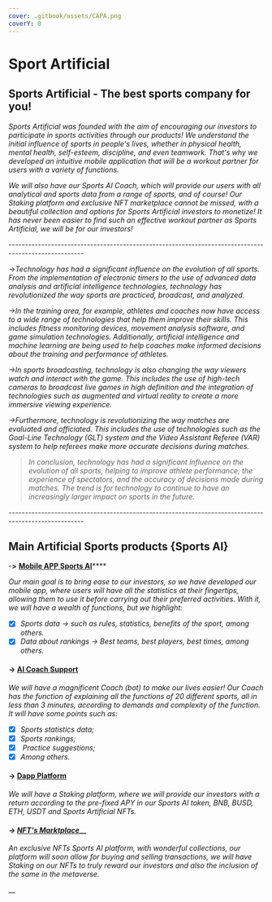 ```yaml
---
cover: .gitbook/assets/CAPA.png
coverY: 0
---
```


# Sport Artificial

## Sports Artificial - The best sports company for you!

_Sports Artificial was founded with the aim of encouraging our investors to participate in sports activities through our products! We understand the initial influence of sports in people's lives, whether in physical health, mental health, self-esteem, discipline, and even teamwork. That's why we developed an intuitive mobile application that will be a workout partner for users with a variety of functions._

_We will also have our Sports AI Coach, which will provide our users with all analytical and sports data from a range of sports, and of course! Our Staking platform and exclusive NFT marketplace cannot be missed, with a beautiful collection and options for Sports Artificial investors to monetize! It has never been easier to find such an effective workout partner as Sports Artificial, we will be for our investors!_

\-----------------------------------------------------------------------------------------------------

\->_Technology has had a significant influence on the evolution of all sports. From the implementation of electronic timers to the use of advanced data analysis and artificial intelligence technologies, technology has revolutionized the way sports are practiced, broadcast, and analyzed._

_->In the training area, for example, athletes and coaches now have access to a wide range of technologies that help them improve their skills. This includes fitness monitoring devices, movement analysis software, and game simulation technologies. Additionally, artificial intelligence and machine learning are being used to help coaches make informed decisions about the training and performance of athletes._

_->In sports broadcasting, technology is also changing the way viewers watch and interact with the game. This includes the use of high-tech cameras to broadcast live games in high definition and the integration of technologies such as augmented and virtual reality to create a more immersive viewing experience._

_->Furthermore, technology is revolutionizing the way matches are evaluated and officiated. This includes the use of technologies such as the Goal-Line Technology (GLT) system and the Video Assistant Referee (VAR) system to help referees make more accurate decisions during matches._

> _In conclusion, technology has had a significant influence on the evolution of all sports, helping to improve athlete performance, the experience of spectators, and the accuracy of decisions made during matches. The trend is for technology to continue to have an increasingly larger impact on sports in the future._

\-----------------------------------------------------------------------------------------------------

## Main Artificial Sports products {Sports AI}

\-**>** [**Mobile APP Sports AI**](group-1/page-1.md)****

_Our main goal is to bring ease to our investors, so we have developed our mobile app, where users will have all the statistics at their fingertips, allowing them to use it before carrying out their preferred activities. With it, we will have a wealth of functions, but we highlight:_

* [x] _Sports data -> such as rules, statistics, benefits of the sport, among others._
* [x] _Data about rankings -> Best teams, best players, best times, among others._

#### -> [AI Coach Support](products/page-3/)

_We will have a magnificent Coach (bot) to make our lives easier! Our Coach has the function of explaining all the functions of 20 different sports, all in less than 3 minutes, according to demands and complexity of the function. It will have some points such as:_

* [x] _Sports statistics data;_
* [x] _Sports rankings;_
* [x] &#x20;_Practice suggestions;_&#x20;
* [x] _Among others._

#### -> [Dapp Platform](group-1/page-4.md)

_We will have a Staking platform, where we will provide our investors with a return according to the pre-fixed APY in our Sports AI token, BNB, BUSD, ETH, USDT and Sports Artificial NFTs._

#### _->_ [_NFT's Marktplace_](group-1/page-2.md)__

_An exclusive NFTs Sports AI platform, with wonderful collections, our platform will soon allow for buying and selling transactions, we will have Staking on our NFTs to truly reward our investors and also the inclusion of the same in the metaverse._

__

